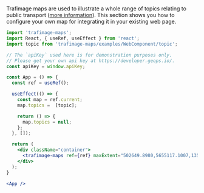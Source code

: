 #

Trafimage maps are used to illustrate a whole range of topics relating to public transport ([more information](https://www.sbb.ch/en/bahnhof-services/bahnhoefe/karten-bahnhofplaene/trafimage-karten.html)).
This section shows you how to configure your own map for integrating it in your existing web page.

```jsx
import 'trafimage-maps';
import React, { useRef, useEffect } from 'react';
import topic from 'trafimage-maps/examples/WebComponent/topic';

// The `apiKey` used here is for demonstration purposes only.
// Please get your own api key at https://developer.geops.io/.
const apiKey = window.apiKey;

const App = () => {
  const ref = useRef();

  useEffect(() => {
    const map = ref.current;
    map.topics =  [topic];

    return () => {
      map.topics = null;
    };
  }, []);

  return (
    <div className="container">
      <trafimage-maps ref={ref} maxExtent="502649.8980,5655117.1007,1352629.6525,6141868.0968" zoom="7" apiKey={apiKey} />
    </div>
  );
}

<App />
```
